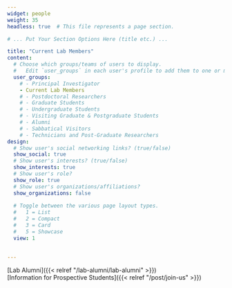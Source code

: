```yaml
---
widget: people
weight: 35
headless: true  # This file represents a page section.

# ... Put Your Section Options Here (title etc.) ...

title: "Current Lab Members"
content:
  # Choose which groups/teams of users to display.
  #   Edit `user_groups` in each user's profile to add them to one or more of these groups.
  user_groups:
    # - Principal Investigator
    - Current Lab Members
    # - Postdoctoral Researchers
    # - Graduate Students
    # - Undergraduate Students
    # - Visiting Graduate & Postgraduate Students
    # - Alumni
    # - Sabbatical Visitors
    # - Technicians and Post-Graduate Researchers
design:
  # Show user's social networking links? (true/false)
  show_social: true
  # Show user's interests? (true/false)
  show_interests: true
  # Show user's role?
  show_role: true
  # Show user's organizations/affiliations?
  show_organizations: false
  
  # Toggle between the various page layout types.
  #   1 = List
  #   2 = Compact
  #   3 = Card
  #   5 = Showcase
  view: 1

 
---
```

[Lab Alumni]({{< relref "/lab-alumni/lab-alumni" >}})  
[Information for Prospective Students]({{< relref "/post/join-us" >}})
